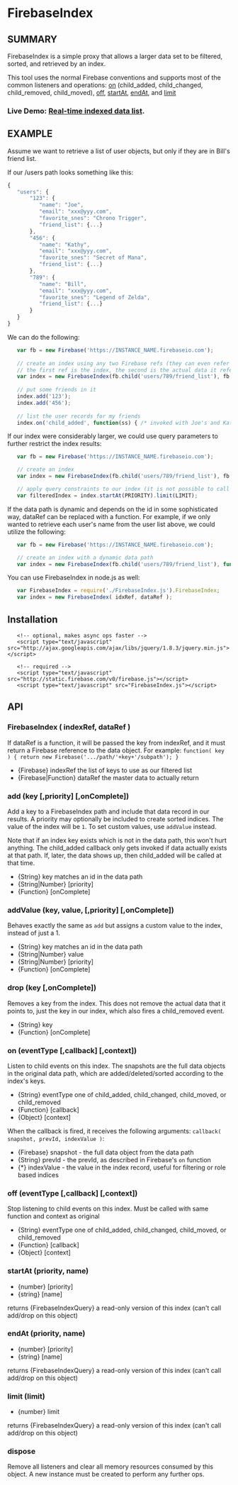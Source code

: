 
# FirebaseIndex

## SUMMARY

FirebaseIndex is a simple proxy that allows a larger data set to be filtered, sorted, and retrieved
by an index.

This tool uses the normal Firebase conventions and supports most of the common listeners and operations:
[on][on] (child_added, child_changed, child_removed, child_moved), [off][off], [startAt][startAt], [endAt][endAt], and [limit][limit]

   [on]: https://www.firebase.com/docs/javascript/firebase/on.html
   [off]: https://www.firebase.com/docs/javascript/firebase/off.html
   [startAt]: https://www.firebase.com/docs/javascript/firebase/startat.html
   [endAt]: https://www.firebase.com/docs/javascript/firebase/endat.html
   [limit]: https://www.firebase.com/docs/javascript/firebase/limit.html
   [child]: https://www.firebase.com/docs/javascript/firebase/child.html

### Live Demo: <a target="_blank" href="http://zenovations.github.com/FirebaseIndex">Real-time indexed data list</a>.

## EXAMPLE

Assume we want to retrieve a list of user objects, but only if they are in Bill's friend list.

If our /users path looks something like this:

```javascript
{
   "users": {
       "123": {
          "name": "Joe",
          "email": "xxx@yyy.com",
          "favorite_snes": "Chrono Trigger",
          "friend_list": {...}
       },
       "456": {
          "name": "Kathy",
          "email": "xxx@yyy.com",
          "favorite_snes": "Secret of Mana",
          "friend_list": {...}
       },
       "789": {
          "name": "Bill",
          "email": "xxx@yyy.com",
          "favorite_snes": "Legend of Zelda",
          "friend_list": {...}
       }
   }
}
```

We can do the following:

```javascript
   var fb = new Firebase('https://INSTANCE_NAME.firebaseio.com');
   
   // create an index using any two Firebase refs (they can even refer to different Firebase instances)
   // the first ref is the index, the second is the actual data it refers to
   var index = new FirebaseIndex(fb.child('users/789/friend_list'), fb.child('users'));
   
   // put some friends in it
   index.add('123');
   index.add('456');
   
   // list the user records for my friends
   index.on('child_added', function(ss) { /* invoked with Joe's and Kathy's user records */ });
```

If our index were considerably larger, we could use query parameters to further restrict the index results:

```javascript
   var fb = new Firebase('https://INSTANCE_NAME.firebaseio.com');

   // create an index
   var index = new FirebaseIndex(fb.child('users/789/friend_list'), fb.child('users'));

   // apply query constraints to our index (it is not possible to call add/drop on this object)
   var filteredIndex = index.startAt(PRIORITY).limit(LIMIT);
```

If the data path is dynamic and depends on the id in some sophisticated way, dataRef can be replaced with a
function. For example, if we only wanted to retrieve each user's name from the user list above, we could
utilize the following:

```javascript
   var fb = new Firebase('https://INSTANCE_NAME.firebaseio.com');

   // create an index with a dynamic data path
   var index = new FirebaseIndex(fb.child('users/789/friend_list'), function(key) { return fb.child('users/'+key+'/name'); } );
```

You can use FirebaseIndex in node.js as well:

```javascript
   var FirebaseIndex = require('./FirebaseIndex.js').FirebaseIndex;
   var index = new FirebaseIndex( idxRef, dataRef );
```

## Installation

```
   <!-- optional, makes async ops faster -->
   <script type="text/javascript" src="http://ajax.googleapis.com/ajax/libs/jquery/1.8.3/jquery.min.js"></script>

   <!-- required -->
   <script type="text/javascript" src="http://static.firebase.com/v0/firebase.js"></script>
   <script type="text/javascript" src="FirebaseIndex.js"></script>
```

## API

### FirebaseIndex <constructor> ( indexRef, dataRef )

If dataRef is a function, it will be passed the key from indexRef, and it must return a Firebase reference to the
data object. For example: `function( key ) { return new Firebase('.../path/'+key+'/subpath'); }`

   - {Firebase} indexRef  the list of keys to use as our filtered list
   - {Firebase|Function} dataRef the master data to actually return

### add (key [,priority] [,onComplete])

Add a key to a FirebaseIndex path and include that data record in our results. A priority may optionally be
included to create sorted indices. The value of the index will be `1`. To set custom values, use `addValue` instead.

Note that if an index key exists which is not in the data path, this won't hurt anything. The child_added
callback only gets invoked if data actually exists at that path. If, later, the data shows up, then child_added
will be called at that time.

   - {String} key  matches an id in the data path
   - {String|Number} [priority]
   - {Function} [onComplete]

### addValue (key, value, [,priority] [,onComplete])

Behaves exactly the same as `add` but assigns a custom value to the index, instead of just a 1.

   - {String} key  matches an id in the data path
   - {String|Number} value
   - {String|Number} [priority]
   - {Function} [onComplete]

### drop (key [,onComplete])

Removes a key from the index. This does not remove the actual data that it points to, just the key in our index,
which also fires a child_removed event.

   - {String} key
   - {Function} [onComplete]

### on (eventType [,callback] [,context])

Listen to child events on this index. The snapshots are the full data objects in the original data path, which are
added/deleted/sorted according to the index's keys.

   - {String}   eventType  one of child_added, child_changed, child_moved, or child_removed
   - {Function} [callback]
   - {Object}   [context]

When the callback is fired, it receives the following arguments: `callback( snapshot, prevId, indexValue )`:

   - {Firebase} snapshot - the full data object from the data path
   - {String} prevId - the prevId, as described in Firebase's `on` function
   - {*} indexValue - the value in the index record, useful for filtering or role based indices

### off (eventType [,callback] [,context])

Stop listening to child events on this index. Must be called with same function and context as original

   - {String}   eventType  one of child_added, child_changed, child_moved, or child_removed
   - {Function} [callback]
   - {Object}   [context]

### startAt (priority, name)

   - {number} [priority]
   - {string} [name]

returns {FirebaseIndexQuery} a read-only version of this index (can't call add/drop on this object)

### endAt (priority, name)

   - {number} [priority]
   - {string} [name]

returns {FirebaseIndexQuery} a read-only version of this index (can't call add/drop on this object)


### limit (limit)

   - {number} limit

returns {FirebaseIndexQuery} a read-only version of this index (can't call add/drop on this object)

### dispose

Remove all listeners and clear all memory resources consumed by this object. A new instance must
be created to perform any further ops.

